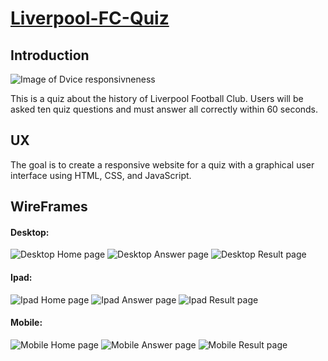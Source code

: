 # [Liverpool-FC-Quiz](https://ciarangriffin93.github.io/Liverpool-FC-Quiz/)

## Introduction

![Image of Dvice responsivneness](/assets/image/Introduction-image.png)

This is a quiz about the history of Liverpool Football Club. Users will be asked ten quiz questions and must answer all correctly within 60 seconds. 

## UX

The goal is to create a responsive website for a quiz with a graphical user interface using HTML, CSS, and JavaScript.

## WireFrames

#### Desktop:
![Desktop Home page](/assets/image/Browser-Home.png)
![Desktop Answer page](/assets/image/Browser-Answer.png)
![Desktop Result page](/assets/image/Browser-Result.png)

#### Ipad:
![Ipad Home page](/assets/image/Ipad-Home.png)
![Ipad Answer page](/assets/image/Ipad-Answer.png)
![Ipad Result page](/assets/image/Ipad-Result.png)

#### Mobile:
![Mobile Home page](/assets/image/Iphone-Home.png)
![Mobile Answer page](/assets/image/Iphone-Answer.png)
![Mobile Result page](/assets/image/Iphone-Result.png)